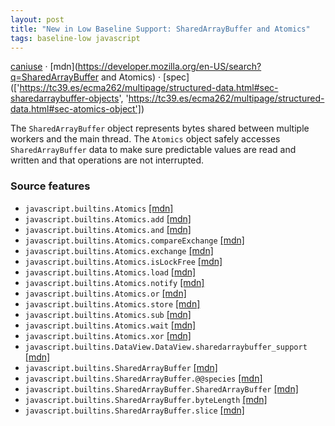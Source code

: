 ```yaml
---
layout: post
title: "New in Low Baseline Support: SharedArrayBuffer and Atomics"
tags: baseline-low javascript
---
```


[caniuse](https://caniuse.com/?search=shared-memory) · [mdn](https://developer.mozilla.org/en-US/search?q=SharedArrayBuffer and Atomics) · [spec](['https://tc39.es/ecma262/multipage/structured-data.html#sec-sharedarraybuffer-objects', 'https://tc39.es/ecma262/multipage/structured-data.html#sec-atomics-object'])

The `SharedArrayBuffer` object represents bytes shared between multiple workers and the main thread. The `Atomics` object safely accesses `SharedArrayBuffer` data to make sure predictable values are read and written and that operations are not interrupted.

### Source features

- ``javascript.builtins.Atomics`` [[mdn]](https://developer.mozilla.org/en-US/search?q=javascript.builtins.Atomics)
- ``javascript.builtins.Atomics.add`` [[mdn]](https://developer.mozilla.org/en-US/search?q=javascript.builtins.Atomics.add)
- ``javascript.builtins.Atomics.and`` [[mdn]](https://developer.mozilla.org/en-US/search?q=javascript.builtins.Atomics.and)
- ``javascript.builtins.Atomics.compareExchange`` [[mdn]](https://developer.mozilla.org/en-US/search?q=javascript.builtins.Atomics.compareExchange)
- ``javascript.builtins.Atomics.exchange`` [[mdn]](https://developer.mozilla.org/en-US/search?q=javascript.builtins.Atomics.exchange)
- ``javascript.builtins.Atomics.isLockFree`` [[mdn]](https://developer.mozilla.org/en-US/search?q=javascript.builtins.Atomics.isLockFree)
- ``javascript.builtins.Atomics.load`` [[mdn]](https://developer.mozilla.org/en-US/search?q=javascript.builtins.Atomics.load)
- ``javascript.builtins.Atomics.notify`` [[mdn]](https://developer.mozilla.org/en-US/search?q=javascript.builtins.Atomics.notify)
- ``javascript.builtins.Atomics.or`` [[mdn]](https://developer.mozilla.org/en-US/search?q=javascript.builtins.Atomics.or)
- ``javascript.builtins.Atomics.store`` [[mdn]](https://developer.mozilla.org/en-US/search?q=javascript.builtins.Atomics.store)
- ``javascript.builtins.Atomics.sub`` [[mdn]](https://developer.mozilla.org/en-US/search?q=javascript.builtins.Atomics.sub)
- ``javascript.builtins.Atomics.wait`` [[mdn]](https://developer.mozilla.org/en-US/search?q=javascript.builtins.Atomics.wait)
- ``javascript.builtins.Atomics.xor`` [[mdn]](https://developer.mozilla.org/en-US/search?q=javascript.builtins.Atomics.xor)
- ``javascript.builtins.DataView.DataView.sharedarraybuffer_support`` [[mdn]](https://developer.mozilla.org/en-US/search?q=javascript.builtins.DataView.DataView.sharedarraybuffer_support)
- ``javascript.builtins.SharedArrayBuffer`` [[mdn]](https://developer.mozilla.org/en-US/search?q=javascript.builtins.SharedArrayBuffer)
- ``javascript.builtins.SharedArrayBuffer.@@species`` [[mdn]](https://developer.mozilla.org/en-US/search?q=javascript.builtins.SharedArrayBuffer.@@species)
- ``javascript.builtins.SharedArrayBuffer.SharedArrayBuffer`` [[mdn]](https://developer.mozilla.org/en-US/search?q=javascript.builtins.SharedArrayBuffer.SharedArrayBuffer)
- ``javascript.builtins.SharedArrayBuffer.byteLength`` [[mdn]](https://developer.mozilla.org/en-US/search?q=javascript.builtins.SharedArrayBuffer.byteLength)
- ``javascript.builtins.SharedArrayBuffer.slice`` [[mdn]](https://developer.mozilla.org/en-US/search?q=javascript.builtins.SharedArrayBuffer.slice)
